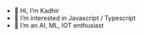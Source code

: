 - 👋 Hi, I’m Kadhir
- 👀 I’m interested in Javascript / Typescript
- 🌱 I’m an AI, ML, IOT enthusiast

<!---
douzo/douzo is a ✨ special ✨ repository because its `README.md` (this file) appears on your GitHub profile.
You can click the Preview link to take a look at your changes.
--->
